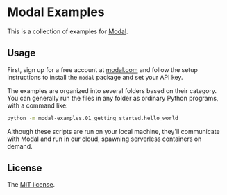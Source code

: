 # Modal Examples

This is a collection of examples for [Modal](https://modal.com/).

## Usage

First, sign up for a free account at [modal.com](https://modal.com/) and follow
the setup instructions to install the `modal` package and set your API key.

The examples are organized into several folders based on their category. You can
generally run the files in any folder as ordinary Python programs, with a
command like:

```bash
python -m modal-examples.01_getting_started.hello_world
```

Although these scripts are run on your local machine, they'll communicate with
Modal and run in our cloud, spawning serverless containers on demand.

## License

The [MIT license](LICENSE).
